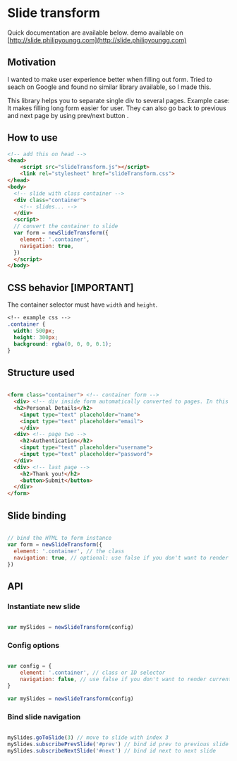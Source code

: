 # Slide transform
Quick documentation are available below.
demo available on [http://slide.philipyoungg.com](http://slide.philipyoungg.com)

## Motivation

I wanted to make user experience better when filling out form. Tried to seach on Google and found no similar library available, so I made this.

This library helps you to separate single div to several pages. Example case: It makes filling long form easier for user. They can also go back to previous  and next page by using prev/next button .

## How to use

```html
<!-- add this on head -->
<head>
    <script src="slideTransform.js"></script>
    <link rel="stylesheet" href="slideTransform.css">
</head>
<body>
  <!-- slide with class container -->
  <div class="container">
    <!-- slides... -->
  </div>
  <script>
  // convert the container to slide
  var form = newSlideTransform({
    element: '.container',
    navigation: true,
  })
  </script>
</body>

```

## CSS behavior [IMPORTANT]

The container selector must have `width` and `height`.

```css
<!-- example css -->
.container {
  width: 500px;
  height: 300px;
  background: rgba(0, 0, 0, 0.1);
}
```

## Structure used

```html

<form class="container"> <!-- container form -->
  <div> <!-- div inside form automatically converted to pages. In this case, this is page one -->
  <h2>Personal Details</h2>
    <input type="text" placeholder="name">
    <input type="text" placeholder="email">
    </div>
  <div> <!-- page two -->
    <h2>Authentication</h2>
    <input type="text" placeholder="username">
    <input type="text" placeholder="password">
  </div>
  <div> <!-- last page -->
    <h2>Thank you!</h2>
    <button>Submit</button>
  </div>
</form>

```

## Slide binding

```javascript

// bind the HTML to form instance
var form = newSlideTransform({
  element: '.container', // the class
  navigation: true, // optional: use false if you don't want to render current form location"
})

```

## API

### Instantiate new slide
```javascript

var mySlides = newSlideTransform(config)

```

### Config options
```javascript

var config = {
    element: '.container', // class or ID selector
    navigation: false, // use false if you don't want to render current form location. Default to true.
}

var mySlides = newSlideTransform(config)

```

### Bind slide navigation
```javascript

mySlides.goToSlide(3) // move to slide with index 3 
mySlides.subscribePrevSlide('#prev') // bind id prev to previous slide 
mySlides.subscribeNextSlide('#next') // bind id next to next slide 

```

